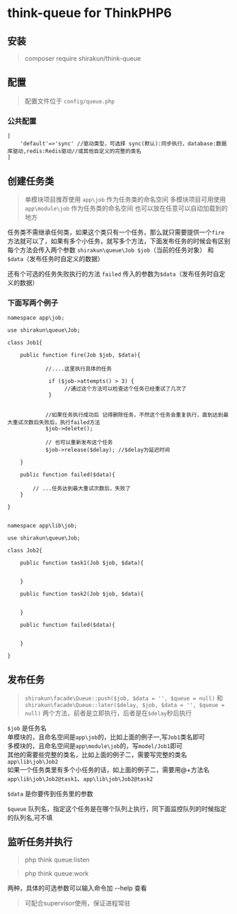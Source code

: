 # think-queue for ThinkPHP6

## 安装

> composer require shirakun/think-queue

## 配置

> 配置文件位于 `config/queue.php`

### 公共配置

```
[
    'default'=>'sync' //驱动类型，可选择 sync(默认):同步执行，database:数据库驱动,redis:Redis驱动//或其他自定义的完整的类名
]
```


## 创建任务类
> 单模块项目推荐使用 `app\job` 作为任务类的命名空间
> 多模块项目可用使用 `app\module\job` 作为任务类的命名空间
> 也可以放在任意可以自动加载到的地方

任务类不需继承任何类，如果这个类只有一个任务，那么就只需要提供一个`fire`方法就可以了，如果有多个小任务，就写多个方法，下面发布任务的时候会有区别  
每个方法会传入两个参数 `shirakun\queue\Job $job`（当前的任务对象） 和 `$data`（发布任务时自定义的数据）

还有个可选的任务失败执行的方法 `failed` 传入的参数为`$data`（发布任务时自定义的数据）

### 下面写两个例子

```
namespace app\job;

use shirakun\queue\Job;

class Job1{
    
    public function fire(Job $job, $data){
    
            //....这里执行具体的任务 
            
             if ($job->attempts() > 3) {
                  //通过这个方法可以检查这个任务已经重试了几次了
             }
            
            
            //如果任务执行成功后 记得删除任务，不然这个任务会重复执行，直到达到最大重试次数后失败后，执行failed方法
            $job->delete();
            
            // 也可以重新发布这个任务
            $job->release($delay); //$delay为延迟时间
          
    }
    
    public function failed($data){
    
        // ...任务达到最大重试次数后，失败了
    }

}

```

```

namespace app\lib\job;

use shirakun\queue\Job;

class Job2{
    
    public function task1(Job $job, $data){
    
          
    }
    
    public function task2(Job $job, $data){
    
          
    }
    
    public function failed($data){
    
          
    }

}

```


## 发布任务
> `shirakun\facade\Queue::push($job, $data = '', $queue = null)` 和 `shirakun\facade\Queue::later($delay, $job, $data = '', $queue = null)` 两个方法，前者是立即执行，后者是在`$delay`秒后执行

`$job` 是任务名  
单模块的，且命名空间是`app\job`的，比如上面的例子一,写`Job1`类名即可  
多模块的，且命名空间是`app\module\job`的，写`model/Job1`即可  
其他的需要些完整的类名，比如上面的例子二，需要写完整的类名`app\lib\job\Job2`  
如果一个任务类里有多个小任务的话，如上面的例子二，需要用@+方法名`app\lib\job\Job2@task1`、`app\lib\job\Job2@task2`

`$data` 是你要传到任务里的参数

`$queue` 队列名，指定这个任务是在哪个队列上执行，同下面监控队列的时候指定的队列名,可不填

## 监听任务并执行

> php think queue:listen

> php think queue:work

两种，具体的可选参数可以输入命令加 --help 查看

>可配合supervisor使用，保证进程常驻
